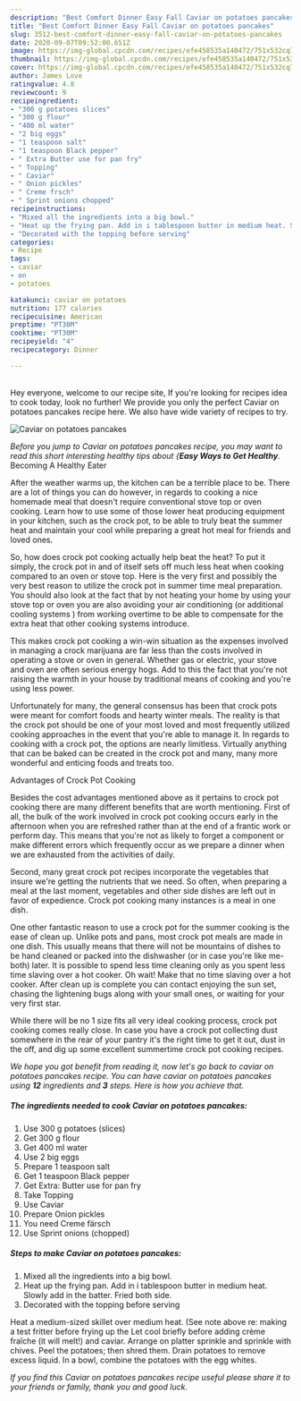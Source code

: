 ```yaml
---
description: "Best Comfort Dinner Easy Fall Caviar on potatoes pancakes"
title: "Best Comfort Dinner Easy Fall Caviar on potatoes pancakes"
slug: 3512-best-comfort-dinner-easy-fall-caviar-on-potatoes-pancakes
date: 2020-09-07T09:52:00.651Z
image: https://img-global.cpcdn.com/recipes/efe458535a140472/751x532cq70/caviar-on-potatoes-pancakes-recipe-main-photo.jpg
thumbnail: https://img-global.cpcdn.com/recipes/efe458535a140472/751x532cq70/caviar-on-potatoes-pancakes-recipe-main-photo.jpg
cover: https://img-global.cpcdn.com/recipes/efe458535a140472/751x532cq70/caviar-on-potatoes-pancakes-recipe-main-photo.jpg
author: James Love
ratingvalue: 4.8
reviewcount: 9
recipeingredient:
- "300 g potatoes slices"
- "300 g flour"
- "400 ml water"
- "2 big eggs"
- "1 teaspoon salt"
- "1 teaspoon Black pepper"
- " Extra Butter use for pan fry"
- " Topping"
- " Caviar"
- " Onion pickles"
- " Creme frsch"
- " Sprint onions chopped"
recipeinstructions:
- "Mixed all the ingredients into a big bowl."
- "Heat up the frying pan. Add in i tablespoon butter in medium heat. Slowly add in the batter. Fried both side."
- "Decorated with the topping before serving"
categories:
- Recipe
tags:
- caviar
- on
- potatoes

katakunci: caviar on potatoes 
nutrition: 177 calories
recipecuisine: American
preptime: "PT30M"
cooktime: "PT30M"
recipeyield: "4"
recipecategory: Dinner

---
```

<br>
Hey everyone, welcome to our recipe site, If you're looking for recipes idea to cook today, look no further! We provide you only the perfect Caviar on potatoes pancakes recipe here. We also have wide variety of recipes to try.
<br>


![Caviar on potatoes pancakes](https://img-global.cpcdn.com/recipes/efe458535a140472/751x532cq70/caviar-on-potatoes-pancakes-recipe-main-photo.jpg)

<i>Before you jump to Caviar on potatoes pancakes recipe, you may want to read this short interesting healthy tips about {<strong>Easy Ways to Get Healthy</strong>.</i>
Becoming A Healthy Eater


After the weather warms up, the kitchen can be a terrible place to be. There are a lot of things you can do however, in regards to cooking a nice homemade meal that doesn't require conventional stove top or oven cooking. Learn how to use some of those lower heat producing equipment in your kitchen, such as the crock pot, to be able to truly beat the summer heat and maintain your cool while preparing a great hot meal for friends and loved ones.

So, how does crock pot cooking actually help beat the heat? To put it simply, the crock pot in and of itself sets off much less heat when cooking compared to an oven or stove top. Here is the very first and possibly the very best reason to utilize the crock pot in summer time meal preparation. You should also look at the fact that by not heating your home by using your stove top or oven you are also avoiding your air conditioning (or additional cooling systems ) from working overtime to be able to compensate for the extra heat that other cooking systems introduce.

This makes crock pot cooking a win-win situation as the expenses involved in managing a crock marijuana are far less than the costs involved in operating a stove or oven in general. Whether gas or electric, your stove and oven are often serious energy hogs. Add to this the fact that you're not raising the warmth in your house by traditional means of cooking and you're using less power.

Unfortunately for many, the general consensus has been that crock pots were meant for comfort foods and hearty winter meals.  The reality is that the crock pot should be one of your most loved and most frequently utilized cooking approaches in the event that you're able to manage it. In regards to cooking with a crock pot, the options are nearly limitless.  Virtually anything that can be baked can be created in the crock pot and many, many more wonderful and enticing foods and treats too.

Advantages of Crock Pot Cooking

Besides the cost advantages mentioned above as it pertains to crock pot cooking there are many different benefits that are worth mentioning. First of all, the bulk of the work involved in crock pot cooking occurs early in the afternoon when you are refreshed rather than at the end of a frantic work or perform day. This means that you're not as likely to forget a component or make different errors which frequently occur as we prepare a dinner when we are exhausted from the activities of daily.

Second, many great crock pot recipes incorporate the vegetables that insure we're getting the nutrients that we need. So often, when preparing a meal at the last moment, vegetables and other side dishes are left out in favor of expedience. Crock pot cooking many instances is a meal in one dish.

One other fantastic reason to use a crock pot for the summer cooking is the ease of clean up.  Unlike pots and pans, most crock pot meals are made in one dish. This usually means that there will not be mountains of dishes to be hand cleaned or packed into the dishwasher (or in case you're like me-both) later. It is possible to spend less time cleaning only as you spent less time slaving over a hot cooker. Oh wait! Make that no time slaving over a hot cooker. After clean up is complete you can contact enjoying the sun set, chasing the lightening bugs along with your small ones, or waiting for your very first star.

While there will be no 1 size fits all very ideal cooking process, crock pot cooking comes really close. In case you have a crock pot collecting dust somewhere in the rear of your pantry it's the right time to get it out, dust in the off, and dig up some excellent summertime crock pot cooking recipes.


<i>We hope you got benefit from reading it, now let's go back to caviar on potatoes pancakes recipe. You can have caviar on potatoes pancakes using <strong>12</strong> ingredients and <strong>3</strong> steps. Here is how you achieve that.
</i>

##### The ingredients needed to cook Caviar on potatoes pancakes:

1. Use 300 g potatoes (slices)
1. Get 300 g flour
1. Get 400 ml water
1. Use 2 big eggs
1. Prepare 1 teaspoon salt
1. Get 1 teaspoon Black pepper
1. Get  Extra: Butter use for pan fry
1. Take  Topping
1. Use  Caviar
1. Prepare  Onion pickles
1. You need  Creme färsch
1. Use  Sprint onions (chopped)


##### Steps to make Caviar on potatoes pancakes:

1. Mixed all the ingredients into a big bowl.
1. Heat up the frying pan. Add in i tablespoon butter in medium heat. Slowly add in the batter. Fried both side.
1. Decorated with the topping before serving


Heat a medium-sized skillet over medium heat. (See note above re: making a test fritter before frying up the Let cool briefly before adding crème fraîche (it will melt!) and caviar. Arrange on platter sprinkle and sprinkle with chives. Peel the potatoes; then shred them. Drain potatoes to remove excess liquid. In a bowl, combine the potatoes with the egg whites. 

<i>If you find this Caviar on potatoes pancakes recipe useful please share it to your friends or family, thank you and good luck.</i>
